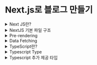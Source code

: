 # Next.js로 블로그 만들기

<details>
<summary>Next JS란?</summary>

### Next JS란?
- React의 SSR(Server Side Rendering)을 쉽게 구현할 수 있게 도와 주는 간단한 프레임워크이다.
- 리액트로 개발할 때 SPA(Single Page Application)을 이용하면 CSR(Client Side Rendering)을 하기 때문에 좋은 점도 있지만 단점도 있는데 그 부분이 바로 검색엔진 최적화(SEO) 부분이다.
- CSR을 하면 첫 페이지에서 빈 html을 가져와 js 파일을 해석하여 화면을 구성하기 때문에 포털 검색에 거의 노출 될 일이 없다.
- 하지만 Next.js에서는 Pre-Rendering을 통해 페이지를 미리 렌더링 하여 완성된 HTML을 가져오기 때문에 사용자와 검색 엔진 크롤러에게 바로 렌더링 된 페이지를 전달할 수 있게 된다.
- 리액트에서도 SSR을 지원하면서 이를 구현하기에 굉장히 복잡하기 때문에 Next.js를 통해 이 문제를 해결해주게 된다.

![Alt text](image.png)

#### Server Side Rendering
- 클라이언트 대신 서버에서 페이지를 준비하는 원리이다.
- 원래 리액트에서는 클라이언트 사이드 렌더링하기 때문에 서버에 영향을 미치지 않고, 서버에서 클라이언트로 응답해서 보낸 html도 거의 비어있다.
  - 이러한 방식은 서버에서 데이터를 가져올 때 지연 시간 발생으로 UX 측면에서 좋지 않을 수 있다.
  - 검색 엔진에 검색 시 웹크롤링이 동작할 때 내용을 제대로 가져와 읽을 수 없기에 검색엔진 최적화에 문제가 된다.
- Next.js에서는 서버 사이드 렌더링을 이용하므로 사용자와 검색 엔진 크롤러에게 바로 렌더링 된 페이지를 전달 할 수 있어서 검색엔진 최적화에 좋은 영향을 준다.

#### 설치 방법
```bash
# npm
npx create-next-app@latest

# yarn
yarn create next-app
```

</details>

<details>
<summary>NextJS 기본 파일 구조</summary>

### pages
- 이 폴더 안에 페이지들을 생성한다.
- index.tsx가 처음 "/" 페이지로 된다.
- _app.tsx는 공통되는 레이아웃을 작성한다. 모든 페이지에 공통으로 들어가는 걸 넣어주려면 여기에 넣어주면 된다.
  - url을 통해 특정 페이지에 진입하기 전 통과하는 인터셉터 페이지이다.
- 만약 about이라는 페이지를 만들 경우 pages 폴더 안에 about.tsx를 생성해주면 된다.

### public
- 이미지 같은 정적(static) 에셋들을 보관한다.

### styles
- 말 그대로 스타일링을 처리해주는 폴더이다.
- 모듈(module) css는 컴포넌트 종속적으로 스타일링하기 위한 것이며, 확장자 앞에 module을 붙여줘야 한다.

### next.config.js
- NextJS는 웹팩을 기본 번들러로 사용한다.
- 그래서 웹팩에 관한 설정들을 이 파일에서 해줄 수 있다.
</details>

<details>
<summary>Pre-rendering</summary>

### NextJS는
- 모든 페이지를 pre-rendering한다. 
- 이 pre-rendering한다는 의미는 모든 페이지를 위한 HTML을 Client 사이드에서 자바스크립트로 처리하기 전 사전에 생성한다는 것이다.
- 이렇게 하기 때문에 SEO 검색엔진 최적화가 좋아진다.

#### Pre-render 테스트
1. [자바스크립트 Disable](https://developer.chrome.com/docs/devtools/javascript/disable)
2. [보통 React 사이트 들어가기](https://create-react-app.examples.vercel.com/)
3. [NextJS 사이트 들어가기](https://next-learn-starter.vercel.app/)

![Alt text](image-1.png)
![Alt text](image-2.png)
</details>

<details>
<summary>Data Fetching</summary>

### NextJS에서 데이터를 가져오는 방법
- NextJS에서 데이터를 가져오는 방법은 여러가지가 있는데 애플리케이션의 사용 용도에 따라 다른 방법을 사용해야 한다.
- 보통 리액트에서는 데이터를 가져올 때 useEffect안에서 가져온다. 
- 하지만 NextJS에서는 다른 방법을 사용해서 가져오는데 하나씩 살펴보면
  - getStaticProps : Static Generation으로 빌드(build)할 때 데이터를 불러온다.(미리 만들어준다.)
  - getStaticPaths : Static Generation으로 데이터를 기반하여 pre-render 시 특정한 동적 라우팅을 구현한다.(pages/post/[id].js)
  - getServerSideProps : Server Side Rendering으로 요청이 있을 때 데이터를 불러온다.

#### getStaticProps
```typescript
export async function getStaticProps(context) {
  return {
    props: {}, // will be passed to the page component as props
  }
}
```

- getStaticProps 함수를 async로 export하면, getStaticProps에서 리턴되는 props를 가지고 페이지를 pre-render한다.
- build time에 페이지를 렌더링 한다.

```typescript
function Blog({posts}) {
  return (
    <ul>
      {posts.map((post) => (
        <li>{post.title}</li>
      ))}
    </ul>
  )
};

export async function getStaticProps() {
  const res = await fetch('https://.../posts')
  const posts = await res.json()

  return {
    props: {
      posts,
    }
  }
}
```

##### getStaticProps를 사용해야 할 때 
- 페이지를 렌더링하는 데 필요한 데이터는 사용자의 요청보다 먼저 build 시간에 필요한 데이터를 가져올 때
- 데이터는 Headless CMS에서 데이터를 가져올 때
- 데이터를 공개적으로 캐시할 수 있을 때(사용자별 X)
- 페이지는 미리 렌더링되어야 하고(SEO의 경우) 매우 빨라야할 때(getStaticProps는 성능을 위해 CDN에서 캐시할 수 있는 HTML 및 JSON 파일을 생성한다.)

#### getStaticPaths
```typescript
export async function getStaticPaths() {
  return {
    paths: [
      {params: { ... }}
    ],
    fallback: true // false or 'blocking'
  }
}
```
- 동적 라우팅이 필요할 때 getStaticPaths로 경로 리스트를 정의하고, HTML에 build 시간에 렌더된다.
- NextJS는 pre-render에서 정적으로 getStaticPaths에서 호출하는 경로들을 가져온다.

<br/>

- paths
  - 어떠한 경로가 pre-render될지를 결정한다.
  - 만약 pages/posts/[id].js 이라는 이름의 동적 라우팅을 사용하는 페이지가 있다면 아래와 같이 된다.
  - 빌드하는 동안 /posts/1과 /posts/2를 생성하게 된다.
```typescript
return {
  paths: [
    { params: { id: '1' } },
    { params: { id: '2' } },
  ],
  fallback: ...
}
```

<br/>

- params
  - 페이지 이름이 pages/posts/[postId]/[commentId]라면, params은 postId와 commentId이다.
  - 만약 페이지 이름이 pages/[...slug]와 같이 모든 경로를 사용한다면, params는 slug가 담긴 배열이어야 한다.
  - ['postId', 'commentId']

<br/>

- fallback 
  - false라면 getStaticPaths로 리턴되지 않는 것은 모두 404페이지가 뜬다.
  - true라면 getStaticPaths로 리턴되지 않는 것은 404로 뜨지 않고, fallback 페이지가 뜨게 된다.
```typescript
if (router.isFallback) {
  return <div>Loading...</div>
}
```
```typescript
// pages/posts/[id].js

function Post({ post }) {
  // Rendering post...

}

// This function gets called at build time
export async function getStaticPaths() {
  const res = await('https://.../posts')
  const posts = await res.json()

  // Get the paths we want to pre-render based on posts
  const paths = posts.map((post) => ({
    params: { id: post.id },
  }))

  // We'll pre-render only these paths at build time.
  // { fallback: false } means other routes should 404
  return { paths, fallback: false }
};

// This also gets called at build time
export async function getStaticProps({ params }) {
  // params contains the post 'id'.
  // If the route is like /posts/1, then params.id is 1
  const res = await fetch(`https://.../posts/${params.id}`)
  const post = await res.json()

  // Pass post data to the page via props
  return { props: { post } }
}

export default Post
```

#### getServerSideProps
```typescript
export async function getServerSideProps(context) {
  return {
    props: {}, // will be passed to the page component as props
  }
}
```
- getSErverSideProps 함수를 async로 export 하면, Next는 각 요청마다 리턴되는 데이터를 getServerSideProps로 pre-render한다.

```typescript
function Page({ data }) {
  // Render data...
}

// This gets called on every request
export async function getServerSideProps() {
  // Fetch data from external API
  const res = await fetch('https://.../data')
  const data = await res.json()

  // Pass data to the page via props
  return { props: { data } }
}

export default Page
```

##### getServerSideProps를 사용해야 할 때
- 요청할 때 데이터를 가져와야하는 페이지를 미리 렌더해야 할 때 사용한다.
- 서버가 모든 요청에 대한 결과를 개선하고, 추가 구성없이 CDN에 의해 결과를 캐시할 수 없기 때문에 첫번째 바이트까지의 시간은 getStaticProps보다 느리다.
</details>

<details>
<summary>TypeScript란?</summary>

### TypeScript가 나오게 된 배경
- JavaScript는 원래 클라이언트 측 언어로 도입되었다. 그런데 Node.js의 개발로 인해 Javascript를 클라이언트 측 뿐 아닌 서버 측 기술로도 활용되게 만들었다.
- 그러나 Javascript 코드가 커질수록 소스 코드가 더 복잡해져서 코드를 유지 관리하고 재사용하기가 어려워졌다.
- 더욱이 Type 검사 및 컴파일 시 오류 검사의 기능을 수용하지 못하기 때문에 Javascript가 본격적인 서버 측 기술로 엔터프라이즈 수준에서 성공하지 못한다.
- 이 간극을 매우기 위해 Typescript가 제시되었다.

### TypeScript란?
- 타입스크립트는 자바스크립트에 타입을 부여한 언어이다.
- 자바스크립트의 확장된 언어라고 볼 수 있다.
- 타입스크립트는 자바스크립트와 달리 브라우저에서 실행하려면 파일을 한번 변환해주어야 한다.
- 이 변환 과정을 우리는 컴파일(compile)이라고 부른다.

### Type System
- 개발 환경에서 에러 잡는 것을 도와준다.
- type annotations를 사용해서 코드를 분석할 수 있다.
- 오직 개발 환경에서만 활성화 된다.
- 타입 스크립트와 성능 향상과는 관계가 없다.

### TypeScript 사용하는 이유?
- TypeScript는 JavaScript 코드를 단순화하여 더 쉽게 읽고 디버그할 수 있도록 한다.
- TypeScript는 오픈 소스이다.
- TypeScript는 정책 검사와 같은 JavaScript IDE 및 사례를 위한 매우 생산적인 개발 도구를 제공한다.
- TypeScript를 사용하면 코드를 더 쉽게 읽고 이해할 수 있다.
- TypeScript를 사용하면 일반 JavaScript보다 크게 개선할 수 있다.
- TypeScript는 ES6(ECMAScript 6)의 모든 이점과 더 많은 생산성을 제공한다.
- TypeScript는 코드 유형 검사를 통해 JavaScript를 작성할 때 개발자가 일반적으로 겪는 고통스러운 버그를 피하는 데 도움이 될 수 있다.

</details>

<details>
<summary>Typescript Type</summary>

### Typescript Type
- In Typescript, a type is a convenient way to refer to the different properties and functions that a value has.
- 타입이란, 그 value가 가지고 있는 프로퍼티나 함수를 추론할 수 있는 방법이다.
- TypeScript는 JavaScript에서 기본으로 제공하는 기본 제공 유형(built-in types)을 상속한다.
- TypeScript 유형은 다음과 같이 분류된다.
  - Primitive Types
  - Object Types

#### Primitive Types
- string : 문자열
- number : 숫자 값
- boolean : true와 false
- null : 하나의 값을 가진다 - null
- undefined : 하나의 값을 가진다 - undefined(초기화되지 않은 변수의 기본값)
- symbol : 고유한 상수 값을 나타냄

#### Object Types
- function : 함수
- array : 배열
- classes : 클래스
- object : 객체
</details>

<details>
<summary>Typescript 추가 제공 타입</summary>

### 추가 제공 타입
#### Any
  - 애플리케이션을 만들 때 잘 알지 못하는 타입을 표현해야 할 수가 있다. 
  - 이 값들은 사용자로부터 받은 데이터나 서드 파티 라이브러리 같은 동적인 컨텐츠에서 올 수도 있다. 
  - 이 경우 타입 검사를 하지 않고, 
  - 그 값들이 컴파일 시간에 검사를 토오가하길 원한다. 
  - 이를 위해 any 타입을 사용할 수 있다.
  - 하지만 이 타입을 최대한 쓰지 않는 것이 좋다.
  - 그래서 noImplicitAny라는 옵션을 주면 any를 썻을 때 오류가 나오게 할 수 있다. 
```typescript
let something: any = "Hello World!";
something = 23;
something = true;

let arr: any[] = ["John", 212, true];
arr.push("Smith");
console.log(arr); // Output : ['John', 212, true, 'Smith']
```

<br/>

#### Union
  - Typescript를 사용하면 변수 또는 함수 매개변수에 대해 둘 이사으이 데이터 유형을 사용할 수 있다.
  - 이것을 유니온타입이라고 한다.
```typescript
let code: (string | number);
code = 123; // ok
code = "ABC" // ok
code = false; //Compiler Error
```

<br/>

#### Tuple
  - TypeScript에서는 배열 타입을 보다 특수한 형태로 사용할 수 있는 tuple 타입을 지원한다.
  - tupe에 명시적으로 지정된 형식에 따라 아이템 순서를 설정해야 되며, 추가되는 아이템 또한 tuple에 명시된 타입만 사용 가능하다.
```typescript
var employee: [number, string] = [1, "Steve"];
var person: [number, string, boolean] = [1, "Steve", true];

var user: [number, string, boolean, number, string]; // declare tuple variable
user = [1, "Steve", true, 20, "Admin"] // initialize tuple variable

// 배열 Tuple
var employee: [number, string][];
employee = [[1, "Steve"], [2, "Bill"]]

// Tuple에 요소 추가
var employee: [number, string] = [1, "Steve"]
employee.push(2, "Bill");
console.log(employee); // Output: [1, 'Steve', 2, 'Bill']

// 에러가 나는 경우
employee.push(true);
```

<br/>

#### Enum
  - enum은 enumerated type(열거형)을 의미한다.
  - enum은 값들의 집합을 명명하고 이를 사용하도록 만든다.
  - 여기서는 PrintMedia라 불리는 집합을 기억하기 어려운 숫자 대신 친숙한 이름으로 사용하기 위해 enum을 활용할 수 있다.
  - 열거된 각 PrintMedia는 별도의 값이 설정되지 않은 경우 기본적으로 0부터 시작한다.
```typescript
enum PrintMedia {
  Newspaper,  // 0
  Newsletter, // 1
  Magazine,   // 2
  Book        // 3
}
```
- 아래 코드에서 mediaType 변수에 할당된 값은 3이다. 설정된 PrintMedia 열거형 데이터의 Book의 값이 숫자 3이기 때문이다.
```typescript
let mediaType: number = PrintMedia.Book // 3
```

- enum에 설정된 아이템에 값을 할당할 수도 있다. 값이 할당되지 않은 아이템은 이전 아이템의 값에 +1된 값이 설정된다.
```typescript
enum PrintMedia {
  Newspaper = 1,
  Newsletter = 30, 
  Magazine = 45,    
  Book // 45 + 1        
}
```

- enum 타입의 편리한 기능으로 숫자 값을 통해 enum 값의 멤버 이름을 도출할 수 있다.
```typescript
let type: string = PrintMedia[45] // 'Magazine'
```

- 또한 어떠한 언어 코드를 정의하는 코드를 작성할 때 언어의 집합을 만들 때도 enum을 사용할 수 있다.
```typescript
export enum LanguageCode {
  korean = 'ko',
  english = 'en',
  japanese = 'ja',
  chinese = 'zh',
  spanish = 'es',
}

const code: LanguageCode = LanguageCode.english
```
- 이렇게 enum을 이용해서 언어 집합을 만들어주면 어떠한 코드가 어떠한 나라의 언어 코드가 무엇인지 알지 못해도 쉽게 코드를 작성해줄 수 있고 코드를 읽는 사람 입장에서도 가독성이 높아지게 된다.

##### enum과 객체의 차이점
- object는 코드 내에서 새로운 속성을 자유롭게 추가할 수 있지만, enum은 선언할 때 이후에 변경할 수 없다.
- object의 속성값은 JS가 허용하는 모든 타입이 올 수 있지만, enum의 속성 값으로는 문자열 혹은 숫자만 허용된다.

<br/>

#### Void
  - Java와 같은 언어와 유사하게 데이터가 없는 경우 void가 사용된다. 
  - 예를 들어 함수가 값을 반환하지 않으면 반환 유형으로 void를 지정할 수 있다.
  - 타입이 없는 상태이며, any와 반대의 의미를 가진다.
  - void 소문자로 사용해야하며, 주로 함수의 리턴이 없을 때 사용하면 된다.
```typescript
function sayHi(): void {
  console.log("Hi!");
}

let speech: void = sayHi();
console.log(speech); // Output: undefined
```

<br/>

#### Never
  - TypeScript는 절대 발생하지 않을 값을 나타내는 새 Type never를 도입했다.
  - Nerver 유형은 어떤 일이 절대 일어나지 않을 것이라고 확신할 때 사용된다.
  - 일반적으로 함수의 리턴 타입으로 사용된다.
  - 함수의 리턴 타입으로 never가 사용될 경우, 항상 오류를 리턴하거나 리턴 값을 절대로 내보내지 않음을 의미한다.
    - 이는 무한 루프(loop)에 빠지는 것과 같다.
```typescript
function throwError(errorMsg: string): never {
  throw new Error(errorMsg);
}

function keepProcessing(): never {
  while(true) {
    console.log('I always does something and never ends.')
  }
}
```

##### Void와 Never의 차이
- Void 유형은 값으로 undefined나 null 값을 가질 수 있지만 Never는 어떠한 값도 가질 수 없다.

```typescript
let something: void = null;
let nothing: never = null; // Error: Type 'null' is not assignable to type 'never'
```

- TypeScript에서 값을 Return하지 않는 함수는 실제로 undefined를 반환한다.
```typescript
function sayHi(): void {
  console.log("Hi!");
}

let speech: void = sayHi();
console.log(speech); // Output: undefined
```
- 위의 예에서 볼 수 있듯이 sayHi 함수는 반환 유형이 void인 경우에도 내부적으로 undefined를 반환하기 때문에 speech는 undefined가 된다.
- Never 유형을 사용하는 경우 void는 Never에 할당할 수 없기 때문에 speech:never는 컴파일 시간 오류를 발생시킨다.

</details>